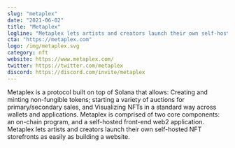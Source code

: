 ```yaml
---
slug: "metaplex"
date: "2021-06-02"
title: "Metaplex"
logline: "Metaplex lets artists and creators launch their own self-hosted NFT storefronts as easily as building a website. Ultra-fast NFTs with insanely low minting fees, only possible on Solana."
cta: "https://metaplex.com"
logo: /img/metaplex.svg
category: nft
website: https://www.metaplex.com/	
twitter: https://twitter.com/metaplex	
discord: https://discord.com/invite/metaplex
---
```

Metaplex is a protocol built on top of Solana that allows: Creating and minting non-fungible tokens; starting a variety of auctions for primary/secondary sales, and Visualizing NFTs in a standard way across wallets and applications.
Metaplex is comprised of two core components: an on-chain program, and a self-hosted front-end web2 application. Metaplex lets artists and creators launch their own self-hosted NFT storefronts as easily as building a website.
